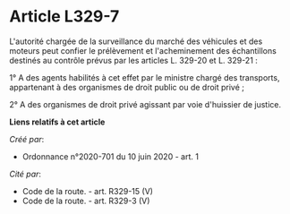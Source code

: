 # Article L329-7

L'autorité chargée de la surveillance du marché des véhicules et des moteurs peut confier le prélèvement et l'acheminement
des échantillons destinés au contrôle prévus par les articles L. 329-20 et L. 329-21 :

1° A des agents habilités à cet effet par le ministre chargé des transports, appartenant à des organismes de droit public ou
de droit privé ;

2° A des organismes de droit privé agissant par voie d'huissier de justice.

**Liens relatifs à cet article**

_Créé par_:

  - Ordonnance n°2020-701 du 10 juin 2020 - art. 1

_Cité par_:

  - Code de la route. - art. R329-15 (V)
  - Code de la route. - art. R329-3 (V)
